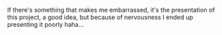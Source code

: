 If there's something that makes me embarrassed, it's the presentation of this project, a good idea, but because of nervousness I ended up presenting it poorly haha...
